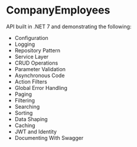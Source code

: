 # CompanyEmployees

API built in .NET 7 and demonstrating the following:

* Configuration
* Logging
* Repository Pattern
* Service Layer
* CRUD Operations
* Parameter Validation
* Asynchronous Code
* Action Filters
* Global Error Handling
* Paging
* Filtering
* Searching
* Sorting
* Data Shaping
* Caching
* JWT and Identity
* Documenting With Swagger
